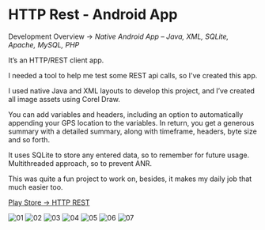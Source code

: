 # HTTP Rest - Android App

Development Overview -> *Native Android App – Java, XML, SQLite, Apache, MySQL, PHP*

It’s an HTTP/REST client app.

I needed a tool to help me test some REST api calls, so I've created this app.

I used native Java and XML layouts to develop this project, and I’ve created all image assets using Corel Draw.

You can add variables and headers, including an option to automatically appending your GPS location to the variables. In return, you get a generous summary with a detailed summary, along with timeframe, headers, byte size and so forth.

It uses SQLite to store any entered data, so to remember for future usage. Multithreaded approach, so to prevent ANR.

This was quite a fun project to work on, besides, it makes my daily job that much easier too.

[Play Store -> HTTP REST](https://play.google.com/store/apps/details?id=com.http_s.rest)

![01](https://user-images.githubusercontent.com/28379115/184137708-b574734f-6f71-4884-807d-2ba11c690b43.jpg)
![02](https://user-images.githubusercontent.com/28379115/184137717-4066e2fd-ea39-4ea8-816d-cfd8cfa87fe9.jpg)
![03](https://user-images.githubusercontent.com/28379115/184137719-833061bc-c23d-4c43-bacc-863f258e3370.jpg)
![04](https://user-images.githubusercontent.com/28379115/184137725-a1f1cfaa-bccb-4273-8d38-0751da690beb.jpg)
![05](https://user-images.githubusercontent.com/28379115/184137727-a7e7ba3a-1c14-417a-915c-cf76a7050218.jpg)
![06](https://user-images.githubusercontent.com/28379115/184137731-9bd0e907-eace-4f07-b14a-6cdd4e7a0e49.jpg)
![07](https://user-images.githubusercontent.com/28379115/184137734-d5ed4981-718a-4850-8ebb-03237bb39278.jpg)
